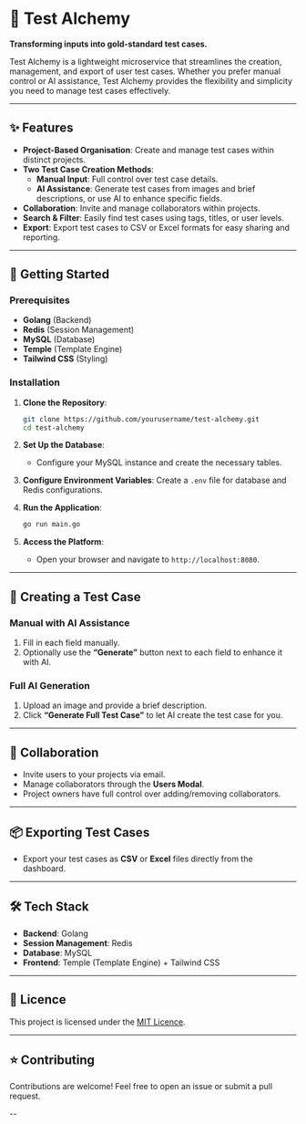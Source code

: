 # 🧪 Test Alchemy

**Transforming inputs into gold-standard test cases.**

Test Alchemy is a lightweight microservice that streamlines the creation, management, and export of user test cases. Whether you prefer manual control or AI assistance, Test Alchemy provides the flexibility and simplicity you need to manage test cases effectively.

---

## ✨ Features

- **Project-Based Organisation**: Create and manage test cases within distinct projects.
- **Two Test Case Creation Methods**:
  - **Manual Input**: Full control over test case details.
  - **AI Assistance**: Generate test cases from images and brief descriptions, or use AI to enhance specific fields.
- **Collaboration**: Invite and manage collaborators within projects.
- **Search & Filter**: Easily find test cases using tags, titles, or user levels.
- **Export**: Export test cases to CSV or Excel formats for easy sharing and reporting.

---

## 🚀 Getting Started

### **Prerequisites**

- **Golang** (Backend)
- **Redis** (Session Management)
- **MySQL** (Database)
- **Temple** (Template Engine)
- **Tailwind CSS** (Styling)

### **Installation**

1. **Clone the Repository**:
   ```bash
   git clone https://github.com/yourusername/test-alchemy.git
   cd test-alchemy
   ```

2. **Set Up the Database**:
   - Configure your MySQL instance and create the necessary tables.

3. **Configure Environment Variables**:
   Create a `.env` file for database and Redis configurations.

4. **Run the Application**:
   ```bash
   go run main.go
   ```

5. **Access the Platform**:
   - Open your browser and navigate to `http://localhost:8080`.

---

## 🧪 **Creating a Test Case**

### **Manual with AI Assistance**
1. Fill in each field manually.
2. Optionally use the **“Generate”** button next to each field to enhance it with AI.

### **Full AI Generation**
1. Upload an image and provide a brief description.
2. Click **“Generate Full Test Case”** to let AI create the test case for you.

---

## 👥 **Collaboration**

- Invite users to your projects via email.
- Manage collaborators through the **Users Modal**.
- Project owners have full control over adding/removing collaborators.

---

## 📦 **Exporting Test Cases**

- Export your test cases as **CSV** or **Excel** files directly from the dashboard.

---

## 🛠️ **Tech Stack**

- **Backend**: Golang
- **Session Management**: Redis
- **Database**: MySQL
- **Frontend**: Temple (Template Engine) + Tailwind CSS

---

## 📄 **Licence**

This project is licensed under the [MIT Licence](LICENSE).

---

## ⭐ **Contributing**

Contributions are welcome! Feel free to open an issue or submit a pull request.

--
